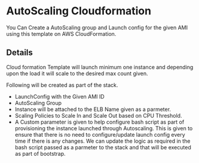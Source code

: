 # AutoScaling Cloudformation
You Can Create a AutoScaling group and Launch config for the given AMI using this template on AWS CloudFormation.

## Details
Cloud formation Template will launch minimum one instance and depending upon the load it will scale to the desired max count given.

Following will be created as part of the stack.
- LaunchConfig with the Given AMI ID
- AutoScaling Group
- Instance will be attached to the ELB Name given as a parmeter.
- Scaling Policies to Scale In and Scale Out based on CPU Threshold.
- A Custom parameter is given to help configure bash script as part of provisioning the instance launched through Autoscaling.
  This is given to ensure that there is no need to configure/update launch config every time if there is any changes.
  We can update the logic as required in the bash script passed as a parmeter to the stack and that will be executed as part of bootstrap.
